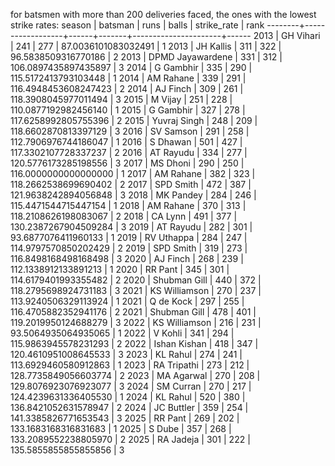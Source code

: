for batsmen with more than 200 deliveries faced, the ones with the lowest strike rates:
 season |     batsman      | runs | balls |     strike_rate      | rank
--------+------------------+------+-------+----------------------+------
   2013 | GH Vihari        |  241 |   277 |  87.0036101083032491 |    1
   2013 | JH Kallis        |  311 |   322 |  96.5838509316770186 |    2
   2013 | DPMD Jayawardene |  331 |   312 | 106.0897435897435897 |    3
   2014 | G Gambhir        |  335 |   290 | 115.5172413793103448 |    1
   2014 | AM Rahane        |  339 |   291 | 116.4948453608247423 |    2
   2014 | AJ Finch         |  309 |   261 | 118.3908045977011494 |    3
   2015 | M Vijay          |  251 |   228 | 110.0877192982456140 |    1
   2015 | G Gambhir        |  327 |   278 | 117.6258992805755396 |    2
   2015 | Yuvraj Singh     |  248 |   209 | 118.6602870813397129 |    3
   2016 | SV Samson        |  291 |   258 | 112.7906976744186047 |    1
   2016 | S Dhawan         |  501 |   427 | 117.3302107728337237 |    2
   2016 | AT Rayudu        |  334 |   277 | 120.5776173285198556 |    3
   2017 | MS Dhoni         |  290 |   250 | 116.0000000000000000 |    1
   2017 | AM Rahane        |  382 |   323 | 118.2662538699690402 |    2
   2017 | SPD Smith        |  472 |   387 | 121.9638242894056848 |    3
   2018 | MK Pandey        |  284 |   246 | 115.4471544715447154 |    1
   2018 | AM Rahane        |  370 |   313 | 118.2108626198083067 |    2
   2018 | CA Lynn          |  491 |   377 | 130.2387267904509284 |    3
   2019 | AT Rayudu        |  282 |   301 |  93.6877076411960133 |    1
   2019 | RV Uthappa       |  284 |   247 | 114.9797570850202429 |    2
   2019 | SPD Smith        |  319 |   273 | 116.8498168498168498 |    3
   2020 | AJ Finch         |  268 |   239 | 112.1338912133891213 |    1
   2020 | RR Pant          |  345 |   301 | 114.6179401993355482 |    2
   2020 | Shubman Gill     |  440 |   372 | 118.2795698924731183 |    3
   2021 | KS Williamson    |  270 |   237 | 113.9240506329113924 |    1
   2021 | Q de Kock        |  297 |   255 | 116.4705882352941176 |    2
   2021 | Shubman Gill     |  478 |   401 | 119.2019950124688279 |    3
   2022 | KS Williamson    |  216 |   231 |  93.5064935064935065 |    1
   2022 | V Kohli          |  341 |   294 | 115.9863945578231293 |    2
   2022 | Ishan Kishan     |  418 |   347 | 120.4610951008645533 |    3
   2023 | KL Rahul         |  274 |   241 | 113.6929460580912863 |    1
   2023 | RA Tripathi      |  273 |   212 | 128.7735849056603774 |    2
   2023 | MA Agarwal       |  270 |   208 | 129.8076923076923077 |    3
   2024 | SM Curran        |  270 |   217 | 124.4239631336405530 |    1
   2024 | KL Rahul         |  520 |   380 | 136.8421052631578947 |    2
   2024 | JC Buttler       |  359 |   254 | 141.3385826771653543 |    3
   2025 | RR Pant          |  269 |   202 | 133.1683168316831683 |    1
   2025 | S Dube           |  357 |   268 | 133.2089552238805970 |    2
   2025 | RA Jadeja        |  301 |   222 | 135.5855855855855856 |    3